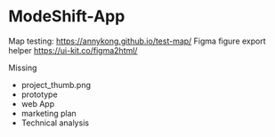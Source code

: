 # ModeShift-App
Map testing: 
https://annykong.github.io/test-map/
Figma figure export helper
https://ui-kit.co/figma2html/

Missing 
- project_thumb.png
- prototype
- web App
- marketing plan
- Technical analysis
